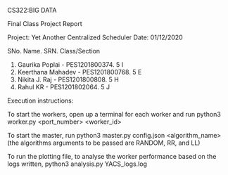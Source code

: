 CS322:BIG DATA

Final Class Project Report

Project: Yet Another Centralized Scheduler                                Date: 01/12/2020

SNo.  Name.               SRN.              Class/Section
1.    Gaurika Poplai -    PES1201800374.    5 I
2.    Keerthana Mahadev - PES1201800768.    5 E
3.    Nikita J. Raj -     PES1201800808.    5 H
4.    Rahul KR -          PES1201802064.    5 J



Execution instructions: 

To start the workers, open up a terminal for each worker and run
python3 worker.py <port_number> <worker_id>

To start the master, run
python3 master.py config.json <algorithm_name>
(the algorithms arguments to be passed are RANDOM, RR, and LL)

To run the plotting file, to analyse the worker performance based on the logs written,
python3 analysis.py YACS_logs.log
